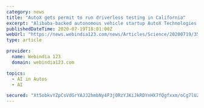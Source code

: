 ```yaml
---
category: news
title: "AutoX gets permit to run driverless testing in California"
excerpt: "Alibaba-backed autonomous vehicle startup AutoX Technologies has become only the third company to receive permission to conduct driverless ... the world with Artificial Intelligence (AI) drivers ..."
publishedDateTime: 2020-07-19T18:01:00Z
webUrl: "https://news.webindia123.com/news/Articles/Science/20200719/3595133.html"
type: article

provider:
  name: Webindia 123
  domain: webindia123.com

topics:
  - AI in Autos
  - AI

secured: "Xt5obkvYZpCsVdGrYAJJ2hmbNy4F3j0RzYJKiJkRDYnHX7fQgfxxm/oCg7lUZUHq4A8GEF81WD5dYwrsZsJzcjB5A9htSYBhNyUMah6k8UvlPrSqh/GpHmQHHgkMxAVucUh0R4z8gd6D3Ihm8c7mr5Z5FA0lrC0vdSyj4OgLcTO+kUJLZuZn1gfinuTzAQJud9xpbJOu8KfIbdQgPPLxw5ZnCC35RugIVC7FuOMoOm1nqz5FIYcJ65FYojcf3QosX/T2Uabauil4djUy92mjud/a68u5Hry3kXbtqlObeW3jBclCXVJHY+c+VplaDbOuVKvHKd5jsSPidwU1/9y4SQ==;3U+e9GovDcMG3f62L/gX6g=="
---
```


